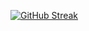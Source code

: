 [![GitHub Streak](http://github-readme-streak-stats.herokuapp.com?user=jajanel&theme=dracula&border_radius=4.7&card_width=499)](https://git.io/streak-stats)

